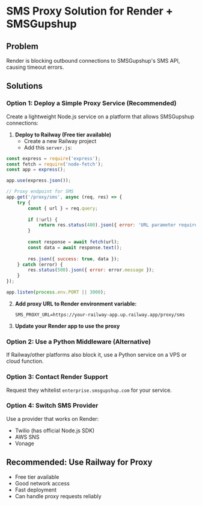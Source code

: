 # SMS Proxy Solution for Render + SMSGupshup

## Problem
Render is blocking outbound connections to SMSGupshup's SMS API, causing timeout errors.

## Solutions

### Option 1: Deploy a Simple Proxy Service (Recommended)
Create a lightweight Node.js service on a platform that allows SMSGupshup connections:

1. **Deploy to Railway (Free tier available)**
   - Create a new Railway project
   - Add this `server.js`:

```javascript
const express = require('express');
const fetch = require('node-fetch');
const app = express();

app.use(express.json());

// Proxy endpoint for SMS
app.get('/proxy/sms', async (req, res) => {
    try {
        const { url } = req.query;
        
        if (!url) {
            return res.status(400).json({ error: 'URL parameter required' });
        }
        
        const response = await fetch(url);
        const data = await response.text();
        
        res.json({ success: true, data });
    } catch (error) {
        res.status(500).json({ error: error.message });
    }
});

app.listen(process.env.PORT || 3000);
```

2. **Add proxy URL to Render environment variable:**
   ```
   SMS_PROXY_URL=https://your-railway-app.up.railway.app/proxy/sms
   ```

3. **Update your Render app to use the proxy**

### Option 2: Use a Python Middleware (Alternative)
If Railway/other platforms also block it, use a Python service on a VPS or cloud function.

### Option 3: Contact Render Support
Request they whitelist `enterprise.smsgupshup.com` for your service.

### Option 4: Switch SMS Provider
Use a provider that works on Render:
- Twilio (has official Node.js SDK)
- AWS SNS
- Vonage

## Recommended: Use Railway for Proxy
- Free tier available
- Good network access
- Fast deployment
- Can handle proxy requests reliably

